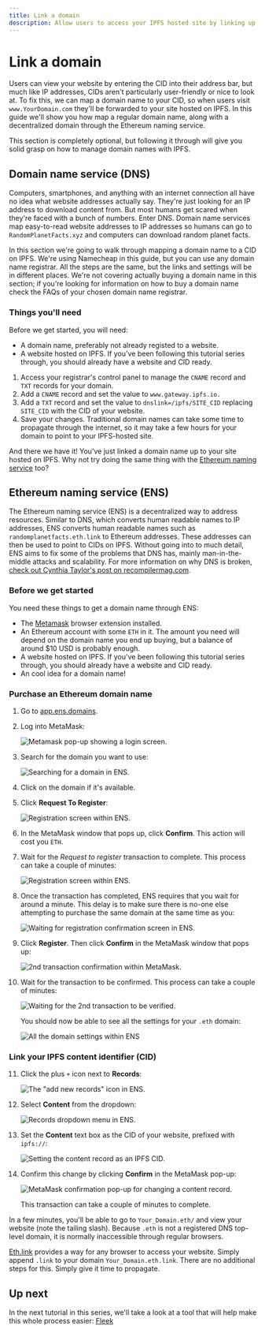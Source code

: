 ```yaml
---
title: Link a domain
description: Allow users to access your IPFS hosted site by linking up a domain name.
---
```


# Link a domain

Users can view your website by entering the CID into their address bar, but much like IP addresses, CIDs aren't particularly user-friendly or nice to look at. To fix this, we can map a domain name to your CID, so when users visit `www.YourDomain.com` they'll be forwarded to your site hosted on IPFS. In this guide we'll show you how map a regular domain name, along with a decentralized domain through the Ethereum naming service.

This section is completely optional, but following it through will give you solid grasp on how to manage domain names with IPFS.

## Domain name service (DNS)

Computers, smartphones, and anything with an internet connection all have no idea what website addresses actually say. They're just looking for an IP address to download content from. But most humans get scared when they're faced with a bunch of numbers. Enter DNS. Domain name services map easy-to-read website addresses to IP addresses so humans can go to `RandomPlanetFacts.xyz` and computers can download random planet facts.

In this section we're going to walk through mapping a domain name to a CID on IPFS. We're using Namecheap in this guide, but you can use any domain name registrar. All the steps are the same, but the links and settings will be in different places. We're not covering actually buying a domain name in this section; if you're looking for information on how to buy a domain name check the FAQs of your chosen domain name registrar.

### Things you'll need

Before we get started, you will need:

- A domain name, preferably not already registed to a website.
- A website hosted on IPFS. If you've been following this tutorial series through, you should already have a website and CID ready.

1. Access your registrar's control panel to manage the `CNAME` record and `TXT` records for your domain.
1. Add a `CNAME` record and set the value to `www.gateway.ipfs.io.`
1. Add a `TXT` record and set the value to `dnslink=/ipfs/SITE_CID` replacing `SITE_CID` with the CID of your website.
1. Save your changes. Traditional domain names can take some time to propagate through the internet, so it may take a few hours for your domain to point to your IPFS-hosted site.

And there we have it! You've just linked a domain name up to your site hosted on IPFS. Why not try doing the same thing with the [Ethereum naming service](#ethereum-naming-service) too?

## Ethereum naming service (ENS)

The Ethereum naming service (ENS) is a decentralized way to address resources. Similar to DNS, which converts human readable names to IP addresses, ENS converts human readable names such as `randomplanetfacts.eth.link` to Ethereum addresses. These addresses can then be used to point to CIDs on IPFS. Without going into to much detail, ENS aims to fix some of the problems that DNS has, mainly man-in-the-middle attacks and scalability. For more information on why DNS is broken, [check out Cynthia Taylor's post on recompilermag.com](https://recompilermag.com/issues/issue-1/the-web-is-broken-how-dns-breaks-almost-every-design-principle-of-the-internet/).

### Before we get started

You need these things to get a domain name through ENS:

- The [Metamask](https://metamask.io/) browser extension installed.
- An Ethereum account with some `ETH` in it. The amount you need will depend on the domain name you end up buying, but a balance of around \$10 USD is probably enough.
- A website hosted on IPFS. If you've been following this tutorial series through, you should already have a website and CID ready.
- An cool idea for a domain name!

### Purchase an Ethereum domain name

1. Go to [app.ens.domains](https://app.ens.domains/).
2. Log into MetaMask:

   ![Metamask pop-up showing a login screen.](./images/link-a-domain/ens-metamask-log-into-key.png)

3. Search for the domain you want to use:

   ![Searching for a domain in ENS.](./images/link-a-domain/ens-search-for-domain-name.png)

4. Click on the domain if it's available.
5. Click **Request To Register**:

   ![Registration screen within ENS.](./images/link-a-domain/ens-request-to-register.png)

6. In the MetaMask window that pops up, click **Confirm**. This action will cost you `ETH`.
7. Wait for the _Request to register_ transaction to complete. This process can take a couple of minutes:

   ![Registration screen within ENS.](./images/link-a-domain/ens-registration-transaction-pending.png)

8. Once the transaction has completed, ENS requires that you wait for around a minute. This delay is to make sure there is no-one else attempting to purchase the same domain at the same time as you:

   ![Waiting for registration confirmation screen in ENS.](./images/link-a-domain/ens-wait-a-minute.png)

9. Click **Register**. Then click **Confirm** in the MetaMask window that pops up:

   ![2nd transaction confirmation within MetaMask.](./images/link-a-domain/ens-metamask-complete-registration-transaction.png)

10. Wait for the transaction to be confirmed. This process can take a couple of minutes:

    ![Waiting for the 2nd transaction to be verified.](./images/link-a-domain/ens-complete-registration.png)

    You should now be able to see all the settings for your `.eth` domain:

    ![All the domain settings within ENS](./images/link-a-domain/ens-domain-settings-page.png)

### Link your IPFS content identifier (CID)

11. Click the plus `+` icon next to **Records**:

    ![The "add new records" icon in ENS.](./images/link-a-domain/ens-add-records-icon.png)

12. Select **Content** from the dropdown:

    ![Records dropdown menu in ENS.](./images/link-a-domain/ens-add-content-record.png)

13. Set the **Content** text box as the CID of your website, prefixed with `ipfs://`:

    ![Setting the content record as an IPFS CID.](./images/link-a-domain/ens-set-content-record-as-ipfs-cid.png)

14. Confirm this change by clicking **Confirm** in the MetaMask pop-up:

    ![MetaMask confirmation pop-up for changing a content record.](./images/link-a-domain/ens-metamask-content-record-transaction.png)

    This transaction can take a couple of minutes to complete.

In a few minutes, you'll be able to go to `Your_Domain.eth/` and view your website (note the tailing slash). Because `.eth` is not a registered DNS top-level domain, it is normally inaccessible through regular browsers.

[Eth.link](https://eth.link/) provides a way for any browser to access your website. Simply append `.link` to your domain `Your_Domain.eth.link`. There are no additional steps for this. Simply give it time to propagate.

## Up next

In the next tutorial in this series, we'll take a look at a tool that will help make this whole process easier: [Fleek](../introducing-fleek)
